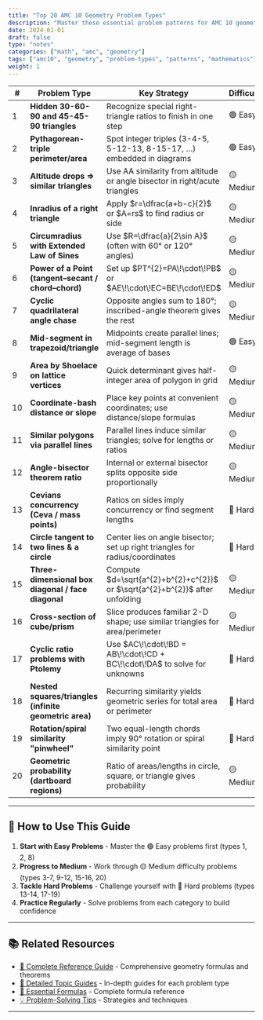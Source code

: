 ```yaml
---
title: "Top 20 AMC 10 Geometry Problem Types"
description: "Master these essential problem patterns for AMC 10 geometry success"
date: 2024-01-01
draft: false
type: "notes"
categories: ["math", "amc", "geometry"]
tags: ["amc10", "geometry", "problem-types", "patterns", "mathematics"]
weight: 1
---
```


<!-- # 🎯 Top 20 AMC 10 Geometry Problem Types -->

<!-- Master These Essential Problem Patterns -->

<!-- These are the most frequently appearing geometry problem types in AMC 10. Master these patterns and you'll be well-prepared for the competition! -->

<div class="table-container">
  <table class="problem-types">
    <thead>
      <tr>
        <th>#</th>
        <th>Problem Type</th>
        <th>Key Strategy</th>
        <th>Difficulty</th>
      </tr>
    </thead>
    <tbody>
      <tr>
        <td>1</td>
        <td><strong>Hidden 30-60-90 and 45-45-90 triangles</strong></td>
        <td>Recognize special right-triangle ratios to finish in one step</td>
        <td>🟢 Easy</td>
      </tr>
      <tr>
        <td>2</td>
        <td><strong>Pythagorean-triple perimeter/area</strong></td>
        <td>Spot integer triples (3-4-5, 5-12-13, 8-15-17, …) embedded in diagrams</td>
        <td>🟢 Easy</td>
      </tr>
      <tr>
        <td>3</td>
        <td><strong>Altitude drops ⇒ similar triangles</strong></td>
        <td>Use AA similarity from altitude or angle bisector in right/acute triangles</td>
        <td>🟡 Medium</td>
      </tr>
      <tr>
        <td>4</td>
        <td><strong>Inradius of a right triangle</strong></td>
        <td>Apply $r=\dfrac{a+b-c}{2}$ or $A=rs$ to find radius or side</td>
        <td>🟡 Medium</td>
      </tr>
      <tr>
        <td>5</td>
        <td><strong>Circumradius with Extended Law of Sines</strong></td>
        <td>Use $R=\dfrac{a}{2\sin A}$ (often with 60° or 120° angles)</td>
        <td>🟡 Medium</td>
      </tr>
      <tr>
        <td>6</td>
        <td><strong>Power of a Point (tangent–secant / chord–chord)</strong></td>
        <td>Set up $PT^{2}=PA\!\cdot\!PB$ or $AE\!\cdot\!EC=BE\!\cdot\!ED$</td>
        <td>🟡 Medium</td>
      </tr>
      <tr>
        <td>7</td>
        <td><strong>Cyclic quadrilateral angle chase</strong></td>
        <td>Opposite angles sum to 180°; inscribed-angle theorem gives the rest</td>
        <td>🟡 Medium</td>
      </tr>
      <tr>
        <td>8</td>
        <td><strong>Mid-segment in trapezoid/triangle</strong></td>
        <td>Midpoints create parallel lines; mid-segment length is average of bases</td>
        <td>🟢 Easy</td>
      </tr>
      <tr>
        <td>9</td>
        <td><strong>Area by Shoelace on lattice vertices</strong></td>
        <td>Quick determinant gives half-integer area of polygon in grid</td>
        <td>🟡 Medium</td>
      </tr>
      <tr>
        <td>10</td>
        <td><strong>Coordinate-bash distance or slope</strong></td>
        <td>Place key points at convenient coordinates; use distance/slope formulas</td>
        <td>🟡 Medium</td>
      </tr>
      <tr>
        <td>11</td>
        <td><strong>Similar polygons via parallel lines</strong></td>
        <td>Parallel lines induce similar triangles; solve for lengths or ratios</td>
        <td>🟡 Medium</td>
      </tr>
      <tr>
        <td>12</td>
        <td><strong>Angle-bisector theorem ratio</strong></td>
        <td>Internal or external bisector splits opposite side proportionally</td>
        <td>🟡 Medium</td>
      </tr>
      <tr>
        <td>13</td>
        <td><strong>Cevians concurrency (Ceva / mass points)</strong></td>
        <td>Ratios on sides imply concurrency or find segment lengths</td>
        <td>🔴 Hard</td>
      </tr>
      <tr>
        <td>14</td>
        <td><strong>Circle tangent to two lines & a circle</strong></td>
        <td>Center lies on angle bisector; set up right triangles for radius/coordinates</td>
        <td>🔴 Hard</td>
      </tr>
      <tr>
        <td>15</td>
        <td><strong>Three-dimensional box diagonal / face diagonal</strong></td>
        <td>Compute $d=\sqrt{a^{2}+b^{2}+c^{2}}$ or $\sqrt{a^{2}+b^{2}}$ after unfolding</td>
        <td>🟡 Medium</td>
      </tr>
      <tr>
        <td>16</td>
        <td><strong>Cross-section of cube/prism</strong></td>
        <td>Slice produces familiar 2-D shape; use similar triangles for area/perimeter</td>
        <td>🟡 Medium</td>
      </tr>
      <tr>
        <td>17</td>
        <td><strong>Cyclic ratio problems with Ptolemy</strong></td>
        <td>Use $AC\!\cdot\!BD = AB\!\cdot\!CD + BC\!\cdot\!DA$ to solve for unknowns</td>
        <td>🔴 Hard</td>
      </tr>
      <tr>
        <td>18</td>
        <td><strong>Nested squares/triangles (infinite geometric area)</strong></td>
        <td>Recurring similarity yields geometric series for total area or perimeter</td>
        <td>🔴 Hard</td>
      </tr>
      <tr>
        <td>19</td>
        <td><strong>Rotation/spiral similarity "pinwheel"</strong></td>
        <td>Two equal-length chords imply 90° rotation or spiral similarity point</td>
        <td>🔴 Hard</td>
      </tr>
      <tr>
        <td>20</td>
        <td><strong>Geometric probability (dartboard regions)</strong></td>
        <td>Ratio of areas/lengths in circle, square, or triangle gives probability</td>
        <td>🟡 Medium</td>
      </tr>
    </tbody>
  </table>
</div>

---

## 🎯 How to Use This Guide

1. **Start with Easy Problems** - Master the 🟢 Easy problems first (types 1, 2, 8)
2. **Progress to Medium** - Work through 🟡 Medium difficulty problems (types 3-7, 9-12, 15-16, 20)
3. **Tackle Hard Problems** - Challenge yourself with 🔴 Hard problems (types 13-14, 17-19)
4. **Practice Regularly** - Solve problems from each category to build confidence

---

## 📚 Related Resources

- [📖 Complete Reference Guide](reference-guide) - Comprehensive geometry formulas and theorems
- [📝 Detailed Topic Guides](topic-guides) - In-depth guides for each problem type
- [📐 Essential Formulas](../essential-formulas) - Complete formula reference
- [💡 Problem-Solving Tips](../problem-solving-tips) - Strategies and techniques

---

